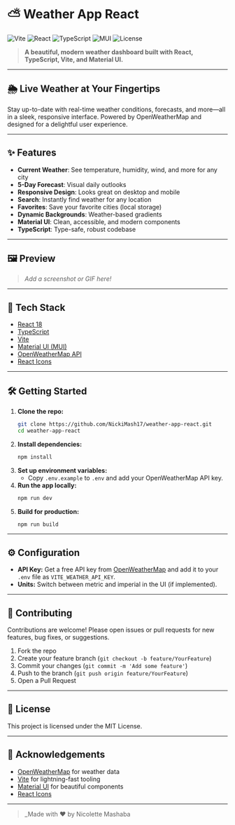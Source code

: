 # ⛅ Weather App React

![Vite](https://img.shields.io/badge/Vite-WeatherApp-blueviolet?logo=vite)
![React](https://img.shields.io/badge/React-18.x-61dafb?logo=react)
![TypeScript](https://img.shields.io/badge/TypeScript-4.x-3178c6?logo=typescript)
![MUI](https://img.shields.io/badge/MUI-5.x-007fff?logo=mui)
![License](https://img.shields.io/badge/license-MIT-green)

> **A beautiful, modern weather dashboard built with React, TypeScript, Vite, and Material UI.**

---

## 🌦️ Live Weather at Your Fingertips

Stay up-to-date with real-time weather conditions, forecasts, and more—all in a sleek, responsive interface. Powered by OpenWeatherMap and designed for a delightful user experience.

---

## ✨ Features

- **Current Weather**: See temperature, humidity, wind, and more for any city
- **5-Day Forecast**: Visual daily outlooks
- **Responsive Design**: Looks great on desktop and mobile
- **Search**: Instantly find weather for any location
- **Favorites**: Save your favorite cities (local storage)
- **Dynamic Backgrounds**: Weather-based gradients
- **Material UI**: Clean, accessible, and modern components
- **TypeScript**: Type-safe, robust codebase

---

## 🖼️ Preview

> _Add a screenshot or GIF here!_

---

## 🚀 Tech Stack

- [React 18](https://react.dev/)
- [TypeScript](https://www.typescriptlang.org/)
- [Vite](https://vitejs.dev/)
- [Material UI (MUI)](https://mui.com/)
- [OpenWeatherMap API](https://openweathermap.org/api)
- [React Icons](https://react-icons.github.io/react-icons/)

---

## 🛠️ Getting Started

1. **Clone the repo:**
   ```bash
   git clone https://github.com/NickiMash17/weather-app-react.git
   cd weather-app-react
   ```
2. **Install dependencies:**
   ```bash
   npm install
   ```
3. **Set up environment variables:**
   - Copy `.env.example` to `.env` and add your OpenWeatherMap API key.
4. **Run the app locally:**
   ```bash
   npm run dev
   ```
5. **Build for production:**
   ```bash
   npm run build
   ```

---

## ⚙️ Configuration

- **API Key:** Get a free API key from [OpenWeatherMap](https://openweathermap.org/appid) and add it to your `.env` file as `VITE_WEATHER_API_KEY`.
- **Units:** Switch between metric and imperial in the UI (if implemented).

---

## 🤝 Contributing

Contributions are welcome! Please open issues or pull requests for new features, bug fixes, or suggestions.

1. Fork the repo
2. Create your feature branch (`git checkout -b feature/YourFeature`)
3. Commit your changes (`git commit -m 'Add some feature'`)
4. Push to the branch (`git push origin feature/YourFeature`)
5. Open a Pull Request

---

## 📄 License

This project is licensed under the MIT License.

---

## 🙏 Acknowledgements

- [OpenWeatherMap](https://openweathermap.org/) for weather data
- [Vite](https://vitejs.dev/) for lightning-fast tooling
- [Material UI](https://mui.com/) for beautiful components
- [React Icons](https://react-icons.github.io/react-icons/)

---

> _Made with ❤️ by Nicolette Mashaba
